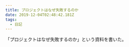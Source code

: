 ```yaml
---
title: プロジェクトはなぜ失敗するのか
date: 2019-12-04T02:48:42.181Z
tags:
  - 日記
---
```

「プロジェクトはなぜ失敗するのか」という資料を書いた。

<script async class="speakerdeck-embed" data-id="d4f3ad141711432e95b0b4f0165fb220" data-ratio="1.33333333333333" src="//speakerdeck.com/assets/embed.js"></script>




